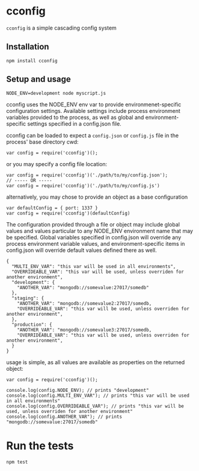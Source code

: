 # cconfig

`cconfig` is a simple cascading config system

## Installation

    npm install cconfig

## Setup and usage

    NODE_ENV=development node myscript.js

cconfig uses the NODE_ENV env var to provide environmenet-specific configuration settings. Available settings include process environment variables provided to the process, as well as global and environment-specific settings specified in a config.json file. 

cconfig can be loaded to expect a `config.json` or `config.js` file in the process' base directory cwd: 

    var config = require('cconfig')(); 

or you may specify a config file location: 

    var config = require('cconfig')('./path/to/my/config.json'); 
    // ----- OR -----
    var config = require('cconfig')('./path/to/my/config.js')
    
alternatively, you may chose to provide an object as a base configuration

    var defaultConfig = { port: 1337 }
    var config = require('cconfig')(defaultConfig)

The configuration provided through a file or object may include global values and values particular to any NODE_ENV environment name that may be specified. Global variables specified in config.json will override any process environment variable values, and environment-specific items in config.json will override default values defined there as well. 

    {
      "MULTI_ENV_VAR": "this var will be used in all environments",
      "OVERRIDEABLE_VAR": "this var will be used, unless overriden for another environment",
      "development": {
        "ANOTHER_VAR": "mongodb://somevalue:27017/somedb"
      },
      "staging": {
        "ANOTHER_VAR": "mongodb://somevalue2:27017/somedb,
        "OVERRIDEABLE_VAR": "this var will be used, unless overriden for another environment",
      },
      "production": {
        "ANOTHER_VAR": "mongodb://somevalue3:27017/somedb,
        "OVERRIDEABLE_VAR": "this var will be used, unless overriden for another environment",
      }
    }
    

usage is simple, as all values are available as properties on the returned object:

    var config = require('cconfig')();
    
    console.log(config.NODE_ENV); // prints "development"
    console.log(config.MULTI_ENV_VAR"); // prints "this var will be used in all environments"
    console.log(config.OVERRIDEABLE_VAR"); // prints "this var will be used, unless overriden for another environment"
    console.log(config.ANOTHER_VAR"); // prints "mongodb://somevalue:27017/somedb"

# Run the tests

    npm test

[1]: https://www.npmjs.org/package/cconfig
